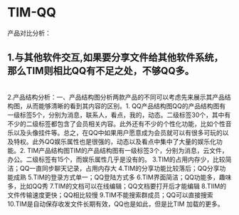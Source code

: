 # TIM-QQ
产品对比分析：
## 1.与其他软件交互,如果要分享文件给其他软件系统，那么TIM则相比QQ有不足之处，不够QQ多。
<br/>
2.产品结构分析：一、产品结构图分析两款产品的不同可以考虑先来展示其产品结构图，从而能够清晰的看到其内容的区别。1. QQ产品结构图QQ的产品结构图有一级标签5个，分别为消息，联系人，看点，我的，动态。二级标签30个，其中有不少的二级标签都包含了会员相关内容。此外还有不少的个性化功能，比如个性音乐以及头像挂件等。总之，在QQ中如果用户愿意成为会员就可以有很多可玩的以及特权。此外QQ娱乐属性也是很强的，动态以及看点中集中了大量的娱乐化功能。2. TIM产品结构图TIM的产品结构图有一级标签3个，分别为消息，云文件，办公。二级标签有15个，而娱乐属性几乎是没有的。
3.TIM的占用内存少，比较简洁；QQ一直同步聊天记录，占用内存大
4.TIM的分享功能比较落后；QQ分享功能成熟
5.TIM的登录方式单一；QQ登陆方式多
6.TIM界面简洁；QQ功能多，趣味多，比如QQ秀
7.TIM的文档可以在线编辑；QQ文档要打开后才能编辑
8.TIIM的文件传输速度更快；QQ相比较慢
9.TIM不能搜索群成员；QQ可以直接搜索
10.TIM是自动保存收发文件长期有效，QQ也是如此，但是比TIM 加载的更多。
